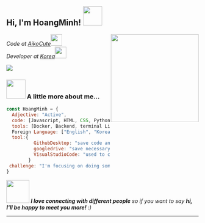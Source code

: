 <h2> Hi, I'm HoangMinh! <img src="https://media.giphy.com/media/mGcNjsfWAjY5AEZNw6/giphy.gif" width="50"></h2>
<img align='right' src="https://github.com/PHMRauITKorea/PHMRauITKorea/releases/download/0.0.1/Hinh-Anime-girl-toc-xanh-dang-yeu.jpg" width="230">
<p><em>Code at <a href="https://aikocute.com/">AikoCute</a><img src="https://media.giphy.com/media/fYSnHlufseco8Fh93Z/giphy.gif" width="30"></br>Developer at <a href="https://www.facebook.com/hoangminh.pham.125">Korea</a><img src="https://media.giphy.com/media/WUlplcMpOCEmTGBtBW/giphy.gif" width="30"> 
</em></p>

[![](https://img.shields.io/badge/MyZalo-@MinhRauKoreaZalo-blue.svg)](https://zalo.me/+821064657203)


### <img src="https://media.giphy.com/media/VgCDAzcKvsR6OM0uWg/giphy.gif" width="50"> A little more about me...  

```javascript
const HoangMinh = {
  Adjective: "Active",
  code: [Javascript, HTML, CSS, Python, Java],
  tools: [Docker, Backend, terminal Linux, SEToolkit, Mestaploit frameword],
  Foreign Language: ["English", "Korean", "Chinese"],
  tool:{
          GithubDesktop: "save code and project"
          googledrive: "save necessary documents",
          VisualStudioCode: "used to code any language"
        }
 challenge: "I'm focusing on doing something to make myself less harmful!"
}
```

<img src="https://media.giphy.com/media/LnQjpWaON8nhr21vNW/giphy.gif" width="60"> <em><b>I love connecting with different people</b> so if you want to say <b>hi, I'll be happy to meet you more!</b> :)</em>

---
